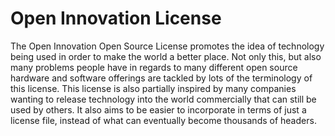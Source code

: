 # Open Innovation License
The Open Innovation Open Source License promotes the idea of technology being used in order to make the world a better place. Not only this, but also many problems people have in regards to many different open source hardware and software offerings are tackled by lots of the terminology of this license. This license is also partially inspired by many companies wanting to release technology into the world commercially that can still be used by others. It also aims to be easier to incorporate in terms of just a license file, instead of what can eventually become thousands of headers.
